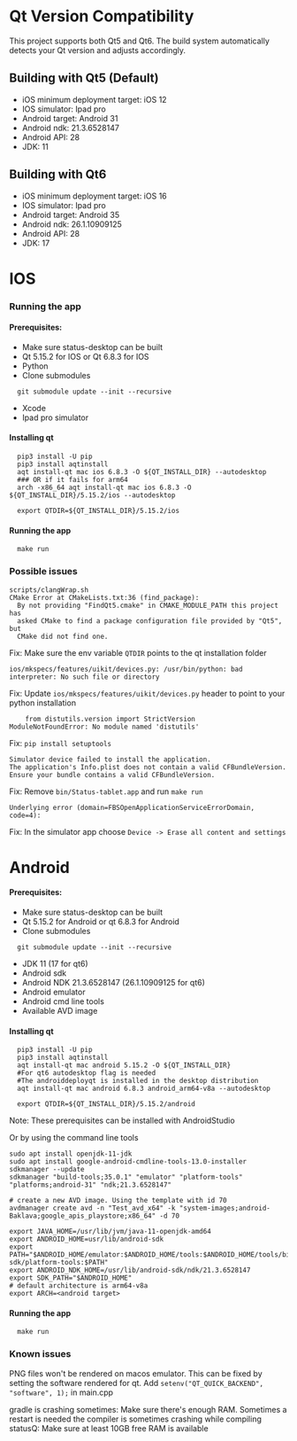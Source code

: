 # Qt Version Compatibility

This project supports both Qt5 and Qt6. The build system automatically detects your Qt version and adjusts accordingly.

## Building with Qt5 (Default)
- iOS minimum deployment target: iOS 12
- IOS simulator: Ipad pro
- Android target: Android 31
- Android ndk: 21.3.6528147
- Android API: 28
- JDK: 11

## Building with Qt6
- iOS minimum deployment target: iOS 16
- IOS simulator: Ipad pro
- Android target: Android 35
- Android ndk: 26.1.10909125
- Android API: 28
- JDK: 17

# IOS

### Running the app

#### Prerequisites:
- Make sure status-desktop can be built
- Qt 5.15.2 for IOS or Qt 6.8.3 for IOS
- Python
- Clone submodules
```
  git submodule update --init --recursive
```
- Xcode
- Ipad pro simulator

#### Installing qt
```
  pip3 install -U pip
  pip3 install aqtinstall
  aqt install-qt mac ios 6.8.3 -O ${QT_INSTALL_DIR} --autodesktop
  ### OR if it fails for arm64
  arch -x86_64 aqt install-qt mac ios 6.8.3 -O ${QT_INSTALL_DIR}/5.15.2/ios --autodesktop

  export QTDIR=${QT_INSTALL_DIR}/5.15.2/ios
```

#### Running the app
```
  make run
```

### Possible issues

```
scripts/clangWrap.sh
CMake Error at CMakeLists.txt:36 (find_package):
  By not providing "FindQt5.cmake" in CMAKE_MODULE_PATH this project has
  asked CMake to find a package configuration file provided by "Qt5", but
  CMake did not find one.

```
Fix: Make sure the env variable `QTDIR` points to the qt installation folder


```
ios/mkspecs/features/uikit/devices.py: /usr/bin/python: bad interpreter: No such file or directory
```

Fix: Update `ios/mkspecs/features/uikit/devices.py` header to point to your python installation

```
    from distutils.version import StrictVersion
ModuleNotFoundError: No module named 'distutils'
```

Fix: `pip install setuptools`

```
Simulator device failed to install the application.
The application's Info.plist does not contain a valid CFBundleVersion.
Ensure your bundle contains a valid CFBundleVersion.
```

Fix: Remove `bin/Status-tablet.app` and run `make run`

```
Underlying error (domain=FBSOpenApplicationServiceErrorDomain, code=4):
```

Fix: In the simulator app choose `Device -> Erase all content and settings`

# Android

#### Prerequisites:
- Make sure status-desktop can be built
- Qt 5.15.2 for Android or qt 6.8.3 for Android
- Clone submodules
```
  git submodule update --init --recursive
```

- JDK 11 (17 for qt6)
- Android sdk
- Android NDK 21.3.6528147 (26.1.10909125 for qt6)
- Android emulator
- Android cmd line tools
- Available AVD image

#### Installing qt
```
  pip3 install -U pip
  pip3 install aqtinstall
  aqt install-qt mac android 5.15.2 -O ${QT_INSTALL_DIR}
  #For qt6 autodesktop flag is needed
  #The androiddeployqt is installed in the desktop distribution
  aqt install-qt mac android 6.8.3 android_arm64-v8a --autodesktop

  export QTDIR=${QT_INSTALL_DIR}/5.15.2/android
```

Note: These prerequisites can be installed with AndroidStudio

Or by using the command line tools
```
sudo apt install openjdk-11-jdk
sudo apt install google-android-cmdline-tools-13.0-installer
sdkmanager --update
sdkmanager "build-tools;35.0.1" "emulator" "platform-tools" "platforms;android-31" "ndk;21.3.6528147"

# create a new AVD image. Using the template with id 70
avdmanager create avd -n "Test_avd_x64" -k "system-images;android-Baklava;google_apis_playstore;x86_64" -d 70

export JAVA_HOME=/usr/lib/jvm/java-11-openjdk-amd64
export ANDROID_HOME=usr/lib/android-sdk
export PATH="$ANDROID_HOME/emulator:$ANDROID_HOME/tools:$ANDROID_HOME/tools/bin:/usr/lib/android-sdk/platform-tools:$PATH"
export ANDROID_NDK_HOME=/usr/lib/android-sdk/ndk/21.3.6528147 
export SDK_PATH="$ANDROID_HOME"
# default architecture is arm64-v8a
export ARCH=<android target>
```

#### Running the app
```
  make run
```

### Known issues

PNG files won't be rendered on macos emulator. This can be fixed by setting the software rendered for qt.
Add `setenv("QT_QUICK_BACKEND", "software", 1);` in main.cpp

gradle is crashing sometimes: Make sure there's enough RAM. Sometimes a restart is needed
the compiler is sometimes crashing while compiling statusQ: Make sure at least 10GB free RAM is available

